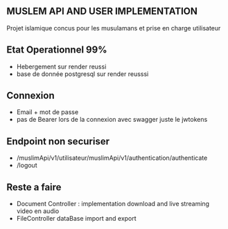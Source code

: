 ## MUSLEM API AND USER IMPLEMENTATION 
Projet islamique concus pour les musulamans et prise en charge utilisateur
## Etat Operationnel 99%
- Hebergement sur render reussi
- base de donnée postgresql sur render reusssi
## Connexion
- Email + mot de passe
- pas de Bearer lors de la connexion avec swagger juste le jwtokens
## Endpoint non securiser
- /muslimApi/v1/utilisateur/muslimApi/v1/authentication/authenticate
- /logout
## Reste a faire
- Document Controller : implementation download and live streaming video en audio
- FileController dataBase import and export